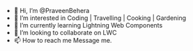 - 👋 Hi, I’m @PraveenBehera
- 👀 I’m interested in Coding | Travelling | Cooking | Gardening
- 🌱 I’m currently learning Lightning Web Components
- 💞️ I’m looking to collaborate on LWC
- 📫 How to reach me Message me.

<!---
praveenroyal1989/praveenroyal1989 is a ✨ special ✨ repository because its `README.md` (this file) appears on your GitHub profile.
You can click the Preview link to take a look at your changes.
--->
